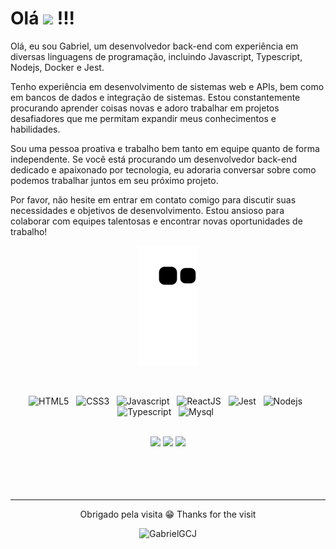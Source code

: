 <div>

<h1 color="green"> Olá <img src="https://github.com/rajput2107/rajput2107/blob/master/Assets/Earth.gif" height="25px"/> !!!</h1>

   </div>
   
<!-- <h3> Olá pessoa. </h3> -->



<!-- <h2 color="green"> Sobre mim: </h2> -->


Olá, eu sou Gabriel, um desenvolvedor back-end com experiência em diversas linguagens de programação, incluindo Javascript, Typescript, Nodejs, Docker e Jest.

Tenho experiência em desenvolvimento de sistemas web e APIs, bem como em bancos de dados e integração de sistemas. Estou constantemente procurando aprender coisas novas e adoro trabalhar em projetos desafiadores que me permitam expandir meus conhecimentos e habilidades.

Sou uma pessoa proativa e trabalho bem tanto em equipe quanto de forma independente. Se você está procurando um desenvolvedor back-end dedicado e apaixonado por tecnologia, eu adoraria conversar sobre como podemos trabalhar juntos em seu próximo projeto.

Por favor, não hesite em entrar em contato comigo para discutir suas necessidades e objetivos de desenvolvimento. Estou ansioso para colaborar com equipes talentosas e encontrar novas oportunidades de trabalho!
<br>

   <div align="center">  
 
  ![Snake animation](https://github.com/rafaballerini/rafaballerini/blob/output/github-contribution-grid-snake.svg) 
 
   </div>
   
<br>

<div align="center"> 
 
 
  ![HTML5](https://img.shields.io/badge/HTML5-E34F26?style=for-the-badge&logo=html5&logoColor=white)
  &nbsp;
  ![CSS3](https://img.shields.io/badge/CSS3-1572B6?style=for-the-badge&logo=css3&logoColor=white)
  &nbsp;
  ![Javascript](https://img.shields.io/badge/JavaScript-F7DF1E?style=for-the-badge&logo=javascript&logoColor=black)
  &nbsp;
  ![ReactJS](https://img.shields.io/badge/ReactJs-61DAFB?style=for-the-badge&logo=react&logoColor=35495E)
  &nbsp;
  ![Jest](https://img.shields.io/badge/Jest-563D7C?style=for-the-badge&logo=jest&logoColor=white)
  &nbsp;
  ![Nodejs](https://img.shields.io/badge/NodeJs-61DAFB?style=for-the-badge&logo=node&logoColor=35495E)
  &nbsp;
  ![Typescript](https://img.shields.io/badge/Typescript-35495E?style=for-the-badge&logo=typescript&logoColor=white)
  &nbsp;
  ![Mysql](https://img.shields.io/badge/Mysql-E34F26?style=for-the-badge&logo=mysql&logoColor=white)
  &nbsp;
</div>
   
<br>


 
 
 <div align="center"> 
  <a href="https://www.linkedin.com/in/gabriel-jorge-67635b221" target="_blank"><img src="https://img.shields.io/badge/-LinkedIn-%230077B5?style=for-the-badge&logo=linkedin&logoColor=white" target="_blank"></a>
  <a href = "mailto:gabriel.ggcj@gmail.com"><img src="https://img.shields.io/badge/-Gmail-%23333?style=for-the-badge&logo=gmail&logoColor=white" target="_blank"></a>
  <a href="https://www.instagram.com/gb.j_dev/" target="_blank"><img src="https://img.shields.io/badge/-Instagram-%23E4405F?style=for-the-badge&logo=instagram&logoColor=white" target="_blank"></a> 
  
  
</div> 
 

<br>

<br>

<br>

<br>


<hr />

<div align='center'>
<p> Obrigado pela visita 😁 Thanks for the visit </p>
  <img src="https://komarev.com/ghpvc/?username=GabrielGCJ&color=blueviolet&label=profile+views" alt="GabrielGCJ" />
</div>



